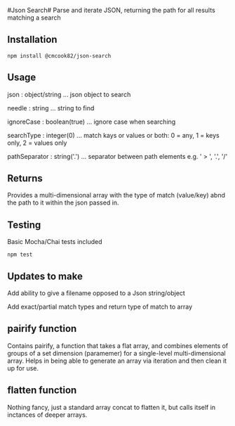 #Json Search#
Parse and iterate JSON, returning the path for all results matching a search


## Installation

  `npm install @cmcook82/json-search`


## Usage

json : object/string  ... json object to search

needle : string ... string to find

ignoreCase : boolean(true) ... ignore case when searching

searchType : integer(0) ... match kays or values or both: 0 = any, 1 = keys only, 2 = values only

pathSeparator : string('.') ... separator between path elements e.g. ' > ', '.', '/'


## Returns

Provides a multi-dimensional array with the type of match (value/key) abnd the path to it within the json passed in.


## Testing

Basic Mocha/Chai tests included

`npm test`


## Updates to make

Add ability to give a filename opposed to a Json string/object

Add exact/partial match types and return type of match to array


## pairify function

Contains pairify, a function that takes a flat array, and combines elements of groups of a set dimension (paramemer) for a single-level multi-dimensional array.  Helps in being able to generate an array via iteration and then clean it up for use.


## flatten function

Nothing fancy, just a standard array concat to flatten it, but calls itself in inctances of deeper arrays.
